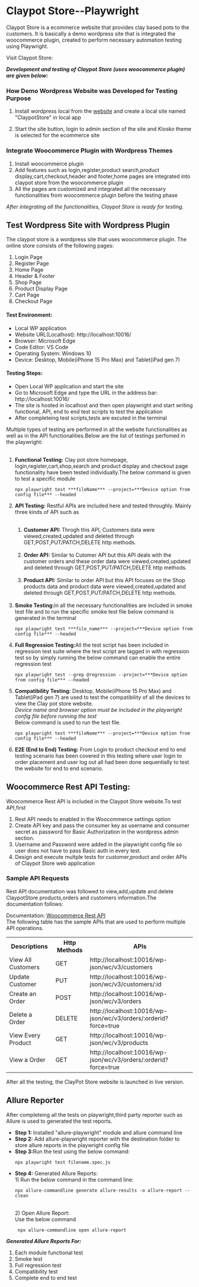 # Claypot Store--Playwright
Claypot Store is a ecommerce website that provides clay based pots to the customers. It is basically a demo wordpress site that is integrated the woocommerce plugin, created to perform necessary automation testing using Playwright.<br> 

Visit Claypot Store:<br>

***Development and testing of Claypot Store (uses woocommerce plugin) are given below:*** 
### How Demo Wordpress Website was Developed for Testing Purpose 
<ol>
<li>

Install wordpress local from the [website]("https://localwp.com/") and create a local site named "ClaypotStore" in local app</li><li>Start the site button, login to admin section of the site and <em>Kiosko</em> theme is selected for the ecommerce site</li>
</ol>

### Integrate Woocommerce Plugin with Wordpress Themes <br>
<ol>
<li>Install woocommerce plugin</li>
<li>Add features such as login,register,product search,product display,cart,checkout,header and footer,home pages are integrated into claypot store from the woocommerce plugin</li>
<li> All the pages are customized and integrated all the necessary functionalities from woocommerce plugin before the testing phase</li>
</ol>
<em> After integrating all the functionalities, Claypot Store is ready for testing.</em>

## Test Wordpress Site with Wordpress Plugin
The claypot store is a wordpress site that uses woocommerce plugin. The online store consists of the following pages:
<ol>
<li> Login Page</li>
<li> Register Page</li>
<li> Home Page</li>
<li> Header & Footer </li>
<li> Shop Page</li>
<li> Product Display Page</li>
<li> Cart Page</li>
<li> Checkout Page</li>
</ol>

#### Test Environment:
<ul>
<li> Local WP application</li>
<li> Website URL(Localhost): http://localhost:10016/</li>
<li> Browser: Microsoft Edge </li>
<li> Code Editor: VS Code</li>
<li> Operating System: Windows 10</li>
<li> Device: Desktop, Mobile(iPhone 15 Pro Max) and Tablet(iPad gen 7) </li>
</ul>

#### Testing Steps:
<ul>
<li> Open Local WP application and start the site </li>
<li> Go to Microsoft Edge and type the URL in the address bar:<br>http://localhost:10016/</li>
<li> The site is hosted in localhost and then open playwright and start writing functional, API, end to end test scripts to test the application</li>
<li> After completeing test scripts,tests are excuted in the terminal</li>
</ul>
Multiple types of testing are performed in all the website functionalities as well as in the API functionalities.Below are the list of testings perfomed in the playwright:
<ol><br>
<b><li>Functional Testing:</b> Clay pot store homepage, login,register,cart,shop,search and product display and checkout page functionality have been tested individually.The below command is given to test a specific module<br>

`npx playwright test ***fileName*** --project=***Device option from config file*** --headed`
</li>
<b><li>API Testing:</b> Restful APIs are included here and tested throughly. Mainly three kinds of API such as</li><br>
<ol>
<li><b>Customer API:</b> Throgh this API, Customers data were viewed,created,updated and deleted through GET,POST,PUT/PATCH,DELETE http methods.</li><br>
<li><b>Order API:</b> Similar to Cutomer API but this API deals with the customer orders and these order data were viewed,created,updated and deleted through GET,POST,PUT/PATCH,DELETE http methods.</li><br>
<li><b>Product API:</b> Similar to order API but this API focuses on the Shop products data and product data were viewed,created,updated and deleted through GET,POST,PUT/PATCH,DELETE http methods.</li>
</ol>
<br>
</li>
<b><li>Smoke Testing:</b>In all the necessary functionalities are included in smoke test file and to run the specific smoke test file below command is generated in the terminal<br>

`npx playwright test ***file_name*** --project=***Device option from config file*** --headed`
</li>
<b><li>Full Regression Testing:</b>All the test script has been included in regression test suite where the test script are tagged in with regression test so by simply running the below command can enable the entire regression test <br>

`npx playwright test --grep @regression --project=***Device option from config file*** --headed`
</li>
<b><li>Compatibility Testing:</b> Desktop, Mobile(iPhone 15 Pro Max) and Tablet(iPad gen 7) are used to test the compatibility of all the devices to view the Clay pot store website.<br>
<i>Device name and browser option must be included in the playwright config file before running the test</i><br>
Below command is used to run the test file.

`npx playwright test ***fileName*** --project=***Device option from config file*** --headed`
</li>
<b><li>E2E (End to End) Testing:</b> From Login to product checkout end to end testing scenario has been covered in this testing where user login to order placement and user log out all had been done sequentially to test the website for end to end scenario.</li>
</ol>

## Woocommerce Rest API Testing:
Woocommerce Rest API is included in the Claypot Store website.To test API,first
1. Rest API needs to enabled in the Woocommerce settings option
2. Create API key and pass the consumer key as username and consumer secret as password for Basic Authorization in the wordpress admin section.
3. Username and Password were added in the playwright config file so user does not have to pass Basic auth in every test.
4. Design and execute multple tests for customer,product and order APIs of Claypot Store web application

### Sample API Requests
Rest API documentation was followed to view,add,update and delete ClaypotStore products,orders and customers information.The documentation follows:

Documentation: [Woocommerce Rest API]("https://woocommerce.github.io/woocommerce-rest-api-docs/?shell#introduction)<br>
The following table has the sample APIs that are used to perform multiple API operations.
<table>
<th>Descriptions</th>
<th>Http Methods</th>
<th>APIs</th>
<tr>
<td>View All Customers</td>
<td>GET</td>
<td>http://localhost:10016/wp-json/wc/v3/customers</td>
</tr>
<tr>
<td>Update Customer</td>
<td>PUT</td>
<td>http://localhost:10016/wp-json/wc/v3/customers/:id</td>
</tr>
<tr>
<td>Create an Order</td>
<td>POST</td>
<td>http://localhost:10016/wp-json/wc/v3/orders</td>
</tr>
<tr>
<td>Delete a Order</td>
<td>DELETE</td>
<td>http://localhost:10016/wp-json/wc/v3/orders/:orderid?force=true</td>
</tr>
<tr>
<td>View Every Product</td>
<td>GET</td>
<td>http://localhost:10016/wp-json/wc/v3/products</td>
</tr>
<tr>
<td>View a Order</td>
<td>GET</td>
<td>http://localhost:10016/wp-json/wc/v3/orders/:orderid?force=true</td>
</tr>
</table>

After all the testing, the ClayPot Store website is launched in live version.

## Allure Reporter

After completeing all the tests on playwright,third party reporter such as Allure is used to generated the test reports.
<ul>
<li><b>Step 1:</b> Installed "allure-playwright" module and allure command line</li>
<li><b>Step 2:</b> Add allure-playwright reporter with the destination folder to store allure reports in the playwright config file</li>
<li><b>Step 3:</b>Run the test using the below command: 

````npx playwright test filename.spec.js````</li>
<li><b>Step 4:</b> Generated Allure Reports:<br> 
1) Run the below command in the command line:

````npx allure-commandline generate allure-results -o allure-report --clean````

<br>
2) Open Allure Report: <br>Use the below command<br>

```` npx allure-commandline open allure-report```` 
<br>
</ul>

***Generated Allure Reports For:***
1) Each module functional test<br>
2) Smoke test<br>
3) Full regression test<br>
4) Compatibility test <br>
4) Complete end to end test
